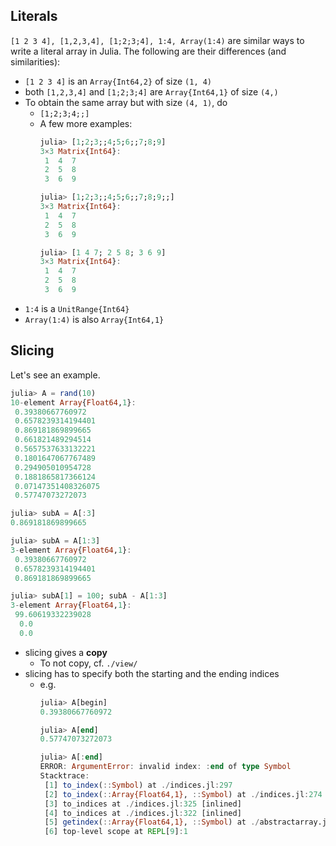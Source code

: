 ## Literals
`[1 2 3 4], [1,2,3,4], [1;2;3;4], 1:4, Array(1:4)` are similar ways
to write a literal array in Julia. The following are
their differences (and similarities):
- `[1 2 3 4]` is an `Array{Int64,2}` of size `(1, 4)`
- both `[1,2,3,4]` and `[1;2;3;4]` are `Array{Int64,1}` of size `(4,)`
- To obtain the same array but with size `(4, 1)`, do
    - `[1;2;3;4;;]`
    - A few more examples:
      ```julia
      julia> [1;2;3;;4;5;6;;7;8;9]
      3×3 Matrix{Int64}:
       1  4  7
       2  5  8
       3  6  9
      
      julia> [1;2;3;;4;5;6;;7;8;9;;]
      3×3 Matrix{Int64}:
       1  4  7
       2  5  8
       3  6  9
      
      julia> [1 4 7; 2 5 8; 3 6 9]
      3×3 Matrix{Int64}:
       1  4  7
       2  5  8
       3  6  9
      ```
- `1:4` is a `UnitRange{Int64}`
- `Array(1:4)` is also `Array{Int64,1}`


## Slicing
Let's see an example.
```julia
julia> A = rand(10)
10-element Array{Float64,1}:
 0.39380667760972
 0.6578239314194401
 0.869181869899665
 0.661821489294514
 0.5657537633132221
 0.1801647067767489
 0.294905010954728
 0.1881865817366124
 0.07147351408326075
 0.57747073272073

julia> subA = A[:3]
0.869181869899665

julia> subA = A[1:3]
3-element Array{Float64,1}:
 0.39380667760972
 0.6578239314194401
 0.869181869899665

julia> subA[1] = 100; subA - A[1:3] 
3-element Array{Float64,1}:
 99.60619332239028
  0.0
  0.0
```

- slicing gives a **copy**
  - To not copy, cf. `./view/`
- slicing has to specify both the starting and the ending indices
  - e.g.
    ```julia
    julia> A[begin]
    0.39380667760972
    
    julia> A[end]
    0.57747073272073
    
    julia> A[:end]
    ERROR: ArgumentError: invalid index: :end of type Symbol
    Stacktrace:
     [1] to_index(::Symbol) at ./indices.jl:297
     [2] to_index(::Array{Float64,1}, ::Symbol) at ./indices.jl:274
     [3] to_indices at ./indices.jl:325 [inlined]
     [4] to_indices at ./indices.jl:322 [inlined]
     [5] getindex(::Array{Float64,1}, ::Symbol) at ./abstractarray.jl:1060
     [6] top-level scope at REPL[9]:1
    ```



